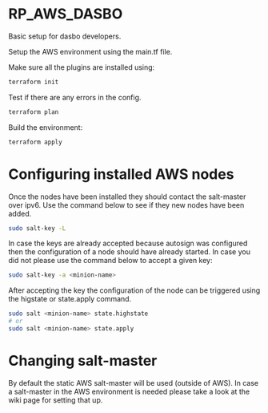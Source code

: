 # RP_AWS_DASBO

Basic setup for dasbo developers.


Setup the AWS environment using the main.tf file.

Make sure all the plugins are installed using:

```bash
terraform init
```

Test if there are any errors in the config.

```bash
terraform plan
```

Build the environment:

```bash
terraform apply
```

# Configuring installed AWS nodes

Once the nodes have been installed they should contact the salt-master over ipv6. Use the command below to see if they new nodes have been added.

```bash
sudo salt-key -L
```
In case the keys are already accepted because autosign was configured then the configuration of a node should have already started. In case you did not please use the command below to accept a given key:

```bash
sudo salt-key -a <minion-name>
```

After accepting the key the configuration of the node can be triggered using the higstate or state.apply command.

```bash
sudo salt <minion-name> state.highstate
# or
sudo salt <minion-name> state.apply
```

# Changing salt-master

By default the static AWS salt-master will be used (outside of AWS). In case a salt-master in the AWS environment is needed please take a look at the wiki page for setting that up.
